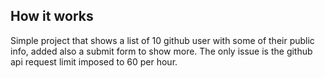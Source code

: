 ## How it works
Simple project that shows a list of 10 github user with some of their public info, added also a submit form to show more. The only issue is the github api request limit imposed to 60 per hour.
